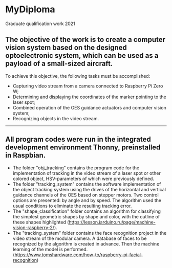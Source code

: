 # MyDiploma
Graduate qualification work 2021

The objective of the work is to create a computer vision system based on the designed optoelectronic system, which can be used as a payload of a small-sized aircraft.
----
To achieve this objective, the following tasks must be accomplished:
* Capturing video stream from a camera connected to Raspberry Pi Zero W;
* Determining and displaying the coordinates of the marker pointing to the laser spot;
* Combined operation of the OES guidance actuators and computer vision system;
* Recognizing objects in the video stream.
----
All program codes were run in the integrated development environment Thonny, preinstalled in Raspbian.
----
* The folder "obj_tracking" contains the program code for the implementation of tracking in the video stream of a laser spot or other colored object, HSV-parameters of which were previously defined.
* The folder "tracking_system" contains the software implementation of the object tracking system using the drives of the horizontal and vertical guidance channels of the OES based on stepper motors. Two control options are presented: by angle and by speed. The algorithm used the usual conditions to eliminate the resulting tracking error. 
* The "shape_classification" folder contains an algorithm for classifying the simplest geometric shapes by shape and color, with the outline of these shapes highlighted (https://lesson.iarduino.ru/page/machine-vision-raspberry-2/).
* The "tracking_system" folder contains the face recognition project in the video stream of the modular camera. A database of faces to be recognized by the algorithm is created in advance. Then the machine learning of the model is performed. (https://www.tomshardware.com/how-to/raspberry-pi-facial-recognition)
